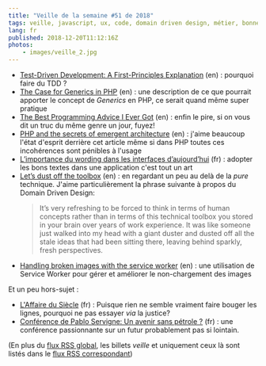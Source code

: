 ```yaml
---
title: "Veille de la semaine #51 de 2018"
tags: veille, javascript, ux, code, domain driven design, métier, bonnes pratiques, php, tdd
lang: fr
published: 2018-12-20T11:12:16Z
photos:
    - images/veille_2.jpg
---
```

* [Test-Driven Development: A First-Principles Explanation](https://www.petermorlion.com/test-driven-development-a-first-principles-explanation/) (en)&nbsp;: pourquoi faire du TDD ?
* [The Case for Generics in PHP](https://www.phparch.com/2018/11/the-case-for-generics-in-php/) (en)&nbsp;: une description de ce que pourrait apporter le concept de *Generics* en PHP, ce serait quand même super pratique
* [The Best Programming Advice I Ever Got](http://russolsen.com/articles/2012/08/09/the-best-programming-advice-i-ever-got.html) (en)&nbsp;: enfin le pire, si on vous dit un truc du même genre un jour, fuyez!
* [PHP and the secrets of emergent architecture](https://24daysindecember.net/2018/12/15/php-and-the-secrets-of-emergent-architecture/) (en)&nbsp;: j'aime beaucoup l'état d'esprit derrière cet article même si dans PHP toutes ces incohérences sont pénibles à l'usage
* [L’importance du wording dans les interfaces d’aujourd’hui](https://www.24joursdeweb.fr/2018/importance-du-wording-dans-les-interfaces-d-aujourdhui/) (fr)&nbsp;: adopter les bons textes dans une application c'est tout un art
* [Let’s dust off the toolbox](https://24daysindecember.net/2018/12/18/lets-dust-off-the-toolbox/) (en)&nbsp;: en regardant un peu au delà de la *pure* technique. J'aime particulièrement la phrase suivante à propos du Domain Driven Design:
  > It’s very refreshing to be forced to think in terms of human concepts rather than in terms of this technical toolbox you stored in your brain over years of work experience. It was like someone just walked into my head with a giant duster and dusted off all the stale ideas that had been sitting there, leaving behind sparkly, fresh perspectives.
* [Handling broken images with the service worker](https://bitsofco.de/handling-broken-images-with-service-worker/) (en)&nbsp;: une utilisation de Service Worker pour gérer et améliorer le non-chargement des images

Et un peu hors-sujet&nbsp;:

* [L'Affaire du Siècle](https://laffairedusiecle.net/) (fr)&nbsp;: Puisque rien ne semble vraiment faire bouger les lignes, pourquoi ne pas essayer *via* la justice?
* [Conférence de Pablo Servigne: Un avenir sans pétrole ?](https://www.youtube.com/watch?v=kSVA5Q79Urc&t=137s) (fr)&nbsp;: une conférence passionnante sur un futur probablement pas si lointain.

(En plus du [flux RSS global](/rss.xml), les billets *veille*
et uniquement ceux là sont listés dans le [flux RSS correspondant](/rss/veille.xml))
